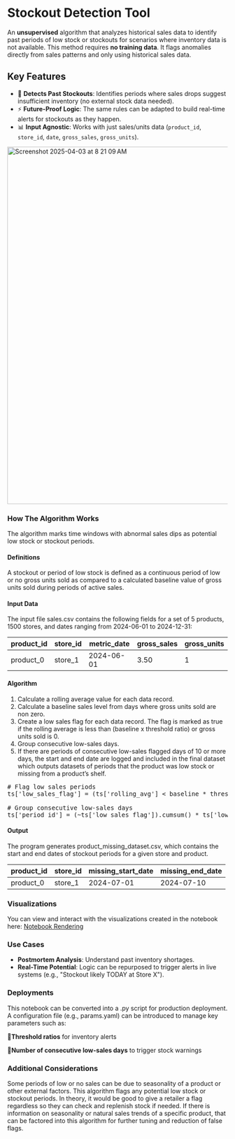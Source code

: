 # Stockout Detection Tool

An **unsupervised** algorithm that analyzes historical sales data to identify past periods of low stock or stockouts for scenarios where inventory data is not available. This method requires **no training data**. It flags anomalies directly from sales patterns and only using historical sales data. 

## Key Features  
- 🚨 **Detects Past Stockouts**: Identifies periods where sales drops suggest insufficient inventory (no external stock data needed).  
- ⚡ **Future-Proof Logic**: The same rules can be adapted to build real-time alerts for stockouts as they happen.  
- 📊 **Input Agnostic**: Works with just sales/units data (`product_id`, `store_id`, `date`, `gross_sales`, `gross_units`).
 
<img width="816" alt="Screenshot 2025-04-03 at 8 21 09 AM" src="https://github.com/user-attachments/assets/98cd3ec8-620a-4e59-902e-cd01a4fdbc0f" />

### How The Algorithm Works  
The algorithm marks time windows with abnormal sales dips as potential low stock or stockout periods. 

#### Definitions
A stockout or period of low stock is defined as a continuous period of low or no gross units sold as compared to a calculated baseline value of gross units sold during periods of active sales.  

#### Input Data
The input file sales.csv contains the following fields for a set of 5 products, 1500 stores, and dates ranging from 2024-06-01 to 2024-12-31:

| product_id | store_id | metric_date | gross_sales | gross_units |
|----------|----------|----------|----------|----------|
| product_0 | store_1 | 2024-06-01 | 3.50 | 1 |

#### Algorithm 
1. Calculate a rolling average value for each data record.
3. Calculate a baseline sales level from days where gross units sold are non zero.
4. Create a low sales flag for each data record. The flag is marked as true if the rolling average is less than (baseline x threshold ratio) or gross units sold is 0.
5. Group consecutive low-sales days.
6. If there are periods of consecutive low-sales flagged days of 10 or more days, the start and end date are logged and included in the final dataset which outputs datasets of periods that the product was low stock or missing from a product’s shelf.

<pre>
# Flag low sales periods
ts['low_sales_flag'] = (ts['rolling_avg'] < baseline * threshold_ratio) | \(ts['gross_units'] == 0)
    
# Group consecutive low-sales days
ts['period_id'] = (~ts['low_sales_flag']).cumsum() * ts['low_sales_flag']
</pre>

#### Output
The program generates product_missing_dataset.csv, which contains the start and end dates of stockout periods for a given store and product.

| product_id | store_id | missing_start_date | missing_end_date | 
|----------|----------|----------|----------|
| product_0 | store_1 | 2024-07-01 | 2024-07-10 |

### Visualizations
You can view and interact with the visualizations created in the notebook here: [Notebook Rendering](https://nbviewer.org/github/manisha-solipuram/stockout-detection/blob/main/stockout_detection_algorithm.ipynb)

### Use Cases  
- **Postmortem Analysis**: Understand past inventory shortages.  
- **Real-Time Potential**: Logic can be repurposed to trigger alerts in live systems (e.g., "Stockout likely TODAY at Store X").

### Deployments 
This notebook can be converted into a .py script for production deployment. A configuration file (e.g., params.yaml) can be introduced to manage key parameters such as:

🚨**Threshold ratios** for inventory alerts

🚨**Number of consecutive low-sales days** to trigger stock warnings

### Additional Considerations

Some periods of low or no sales can be due to seasonality of a product or other external factors. This algorithm flags any potential low stock or stockout periods. In theory, it would be good to give a retailer a flag regardless so they can check and replenish stock if needed. If there is information on seasonality or natural sales trends of a specific product, that can be factored into this algorithm for further tuning and reduction of false flags. 
